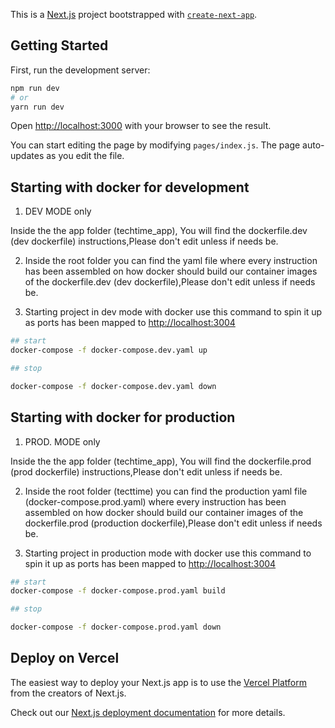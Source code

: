 This is a [Next.js](https://nextjs.org/) project bootstrapped with [`create-next-app`](https://github.com/vercel/next.js/tree/canary/packages/create-next-app).

## Getting Started

First, run the development server:

```bash
npm run dev
# or
yarn run dev
```

Open [http://localhost:3000](http://localhost:3000) with your browser to see the result.

You can start editing the page by modifying `pages/index.js`. The page auto-updates as you edit the file.

## Starting with docker for development
1. DEV MODE only

Inside the the app folder (techtime_app), You will find the dockerfile.dev (dev dockerfile)  instructions,Please don't edit unless if needs be.

2. Inside the root folder you can find the yaml file where every instruction has been assembled on how docker should build our container images of the dockerfile.dev (dev dockerfile),Please don't edit unless if needs be.

3. Starting project in dev mode with docker use this command to spin it up as ports has been mapped to [http://localhost:3004](http://localhost:3004)

```bash
## start
docker-compose -f docker-compose.dev.yaml up

## stop

docker-compose -f docker-compose.dev.yaml down

```

## Starting with docker for production
1. PROD. MODE only

Inside the the app folder (techtime_app), You will find the dockerfile.prod (prod dockerfile)  instructions,Please don't edit unless if needs be.

2. Inside the root folder (tecttime) you can find the production yaml file (docker-compose.prod.yaml) where every instruction has been assembled on how docker should build our container images of the dockerfile.prod (production dockerfile),Please don't edit unless if needs be.

3. Starting project in production mode with docker use this command to spin it up as ports has been mapped to [http://localhost:3004](http://localhost:3004)

```bash
## start
docker-compose -f docker-compose.prod.yaml build 

## stop

docker-compose -f docker-compose.prod.yaml down

```


## Deploy on Vercel

The easiest way to deploy your Next.js app is to use the [Vercel Platform](https://vercel.com/new?utm_medium=default-template&filter=next.js&utm_source=create-next-app&utm_campaign=create-next-app-readme) from the creators of Next.js.

Check out our [Next.js deployment documentation](https://nextjs.org/docs/deployment) for more details.
